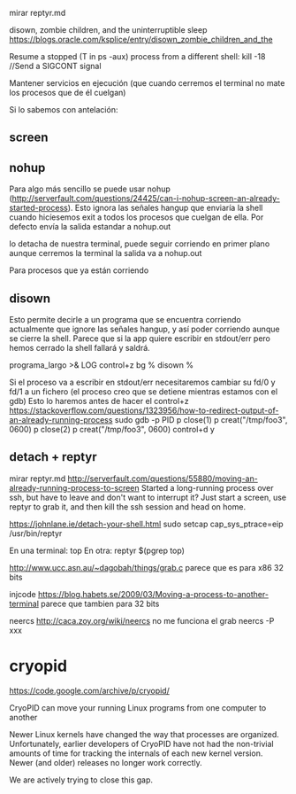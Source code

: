 mirar reptyr.md


disown, zombie children, and the uninterruptible sleep
https://blogs.oracle.com/ksplice/entry/disown_zombie_children_and_the


Resume a stopped (T in ps -aux) process from a different shell:
kill -18 <pid>  //Send a SIGCONT signal


Mantener servicios en ejecución (que cuando cerremos el terminal no mate los procesos que de él cuelgan)

Si lo sabemos con antelación:

## screen ##

## nohup ##
Para algo más sencillo se puede usar nohup (http://serverfault.com/questions/24425/can-i-nohup-screen-an-already-started-process).
Esto ignora las señales hangup que enviaría la shell cuando hicíesemos exit a todos los procesos que cuelgan de ella.
Por defecto envía la salida estandar a nohup.out

lo detacha de nuestra terminal, puede seguir corriendo en primer plano aunque cerremos la terminal
la salida va a nohup.out


Para procesos que ya están corriendo

## disown ##
Esto permite decirle a un programa que se encuentra corriendo actualmente que ignore las señales hangup, y así poder corriendo aunque se cierre la shell.
Parece que si la app quiere escribir en stdout/err pero hemos cerrado la shell fallará y saldrá.

programa_largo >& LOG
control+z
bg %
disown %

Si el proceso va a escribir en stdout/err necesitaremos cambiar su fd/0 y fd/1 a un fichero (el proceso creo que se detiene mientras estamos con el gdb)
Esto lo haremos antes de hacer el control+z
https://stackoverflow.com/questions/1323956/how-to-redirect-output-of-an-already-running-process
sudo gdb -p PID
p close(1)
p creat("/tmp/foo3", 0600)
p close(2)
p creat("/tmp/foo3", 0600)
control+d
y



## detach + reptyr ##
mirar reptyr.md
http://serverfault.com/questions/55880/moving-an-already-running-process-to-screen
Started a long-running process over ssh, but have to leave and don't want to interrupt it? Just start a screen, use reptyr to grab it, and then kill the ssh session and head on home.

https://johnlane.ie/detach-your-shell.html
sudo setcap cap_sys_ptrace=eip /usr/bin/reptyr

En una terminal: top
En otra:
reptyr $(pgrep top)




http://www.ucc.asn.au/~dagobah/things/grab.c
parece que es para x86 32 bits

injcode
https://blog.habets.se/2009/03/Moving-a-process-to-another-terminal
parece que tambien para 32 bits

neercs
http://caca.zoy.org/wiki/neercs
no me funciona el grab
  neercs -P xxx

# cryopid
https://code.google.com/archive/p/cryopid/

CryoPID can move your running Linux programs from one computer to another

Newer Linux kernels have changed the way that processes are organized. Unfortunately, earlier developers of CryoPID have not had the non-trivial amounts of time for tracking the internals of each new kernel version. Newer (and older) releases no longer work correctly.

We are actively trying to close this gap.
